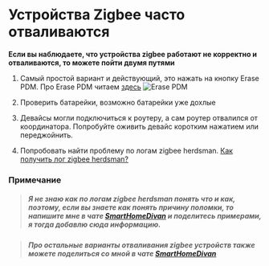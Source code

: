 # Устройства Zigbee часто отваливаются

**Если вы наблюдаете, что устройства zigbee работают не корректно и отваливаются, то можете пойти двумя путями**

1. Самый простой вариант и действующий, это нажать на кнопку Erase PDM. Про Erase PDM читаем [здесь](https://github.com/DivanX10/Openwrt-scripts-for-gateway-zhwg11lm/wiki/Если-сбросил-шлюз-к-заводским-настройкам,-нужно-ли-делать-Erase-PDM%3F)
![Erase PDM](https://user-images.githubusercontent.com/64090632/143302697-ca73e53f-b40e-4ea8-ab31-5051442d1c8a.jpg)


1. Проверить батарейки, возможно батарейки уже дохлые

1. Девайсы могли подключиться к роутеру, а сам роутер отвалился от координатора. Попробуйте оживить девайс коротким нажатием или переджойнить.

1. Попробовать найти проблему по логам zigbee herdsman. [Как получить лог zigbee herdsman?](https://github.com/DivanX10/Openwrt-scripts-for-gateway-zhwg11lm/wiki/Ведение-журнала-отладки-Zigbee-herdsman.-Как-получить-лог-zigbee-herdsman%3F)


### Примечание
> ##### Я не знаю как по логам zigbee herdsman понять что и как, поэтому, если вы знаете как понять причину поломки, то напишите мне в чате [SmartHomeDivan](https://t.me/smart_home_divan) и поделитесь примерами, я тогда добавлю сюда информацию.

> ##### Про остальные варианты отваливания zigbee устройств также можете поделиться со мной в чате [SmartHomeDivan](https://t.me/smart_home_divan)
